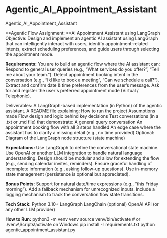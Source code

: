 # Agentic_AI_Appointment_Assistant
Agentic_AI_Appointment_Assistant

**Agentic Flow Assignment: **AI Appointment Assistant using LangGraph
Objective:
Design and implement an agentic AI assistant using LangGraph that can intelligently interact with users, identify appointment-related intents, extract scheduling preferences, and guide users through selecting the appointment mode.

**Requirements:**
You are to build an agentic flow where the AI assistant can:
Respond to general user queries (e.g., “What services do you offer?”, “Tell me about your team.”).
Detect appointment booking intent in the conversation (e.g., “I’d like to book a meeting”, “Can we schedule a call?”).
Extract and confirm date & time preferences from the user’s message.
Ask for and register the user's preferred appointment mode (Virtual / Telephonic).

Deliverables:
A LangGraph-based implementation (in Python) of the agentic assistant.
A README file explaining:
How to run the project
Assumptions made
Flow design and logic behind key decisions
Test conversations (in a .txt or .md file) that demonstrate:
A general query conversation
An appointment booking flow with all 3 steps handled
An edge case where the assistant has to clarify a missing detail (e.g., no time provided)
Optional: Diagram of the LangGraph node structure (state machine)

**Expectations:**
Use LangGraph to define the conversational state machine.
Use OpenAI or another LLM integration to handle natural language understanding.
Design should be modular and allow for extending the flow (e.g., sending calendar invites, reminders).
Ensure graceful handling of incomplete information (e.g., asking follow-up questions).
Use in-memory state management (persistence is optional but appreciated).

**Bonus Points:**
Support for natural date/time expressions (e.g., “this Friday morning”).
Add a fallback mechanism for unrecognized inputs.
Include a logging mechanism to track the conversation flow state transitions.

**Tech Stack:**
Python 3.10+
LangGraph
LangChain (optional)
OpenAI API (or any other LLM provider)

**How to Run:**
python3 -m venv venv
source venv/bin/activate  # or .\venv\Scripts\activate on Windows
pip install -r requirements.txt
python agentic_appointment_assistant.py


